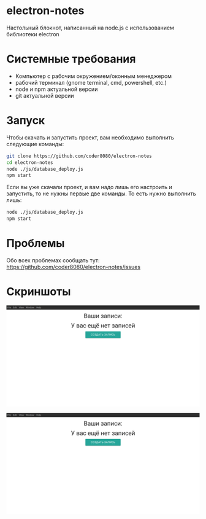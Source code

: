 # electron-notes
Настольный блокнот, написанный на node.js с использованием библиотеки electron

# Системные требования
- Компьютер с рабочим окружением/оконным менеджером
- рабочий терминал (gnome terminal, cmd, powershell, etc.)
- node и npm актуальной версии
- git актуальной версии

# Запуск
Чтобы скачать и запустить проект, вам необходимо выполнить следующие команды:
```bash
git clone https://github.com/coder8080/electron-notes
cd electron-notes
node ./js/database_deploy.js
npm start
```

Если вы уже скачали проект, и вам надо лишь его настроить и запустить, то не нужны первые две команды.
То есть нужно выполнить лишь:
```bash
node ./js/database_deploy.js
npm start
```

# Проблемы
Обо всех проблемах сообщать тут: https://github.com/coder8080/electron-notes/issues

# Скриншоты
![Главная страница](https://raw.githubusercontent.com/coder8080/electron-notes/master/screenshots/1.png)

![Страница создания записи](https://raw.githubusercontent.com/coder8080/electron-notes/master/screenshots/1.png)
